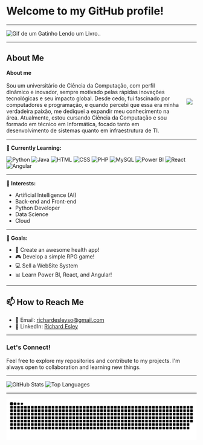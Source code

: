 # Welcome to my GitHub profile!

---

![Gif de um Gatinho Lendo um Livro..](https://media.giphy.com/media/LkjlH3rVETgsg/giphy.gif)

---

## About Me

<div style="display: flex; align-items: center;">
  <div>
    <strong>About me</strong><br><br>
    Sou um universitário de Ciência da Computação, com perfil dinâmico e inovador, sempre motivado pelas rápidas inovações tecnológicas e seu impacto global. Desde cedo, fui fascinado por computadores e programação, e quando percebi que essa era minha verdadeira paixão, me dediquei a expandir meu conhecimento na área. Atualmente, estou cursando Ciência da Computação e sou formado em técnico em Informática, focado tanto em desenvolvimento de sistemas quanto em infraestrutura de TI.
  </div>
  <img src="https://media.giphy.com/media/LkjlH3rVETgsg/giphy.gif" width="200" style="margin-left: 20px;">
</div>

---
  
**🌱 Currently Learning:** 

![Python](https://img.shields.io/badge/Python-3776AB?style=for-the-badge&logo=python&logoColor=white) 
![Java](https://img.shields.io/badge/Java-ED8B00?style=for-the-badge&logo=java&logoColor=white)
![HTML](https://img.shields.io/badge/HTML-E34F26?style=for-the-badge&logo=html5&logoColor=white) 
![CSS](https://img.shields.io/badge/CSS-1572B6?style=for-the-badge&logo=css3&logoColor=white)
![PHP](https://img.shields.io/badge/PHP-777BB4?style=for-the-badge&logo=php&logoColor=white)
![MySQL](https://img.shields.io/badge/MySQL-4479A1?style=for-the-badge&logo=mysql&logoColor=white)
![Power BI](https://img.shields.io/badge/PowerBI-F2C811?style=for-the-badge&logo=powerbi&logoColor=black)
![React](https://img.shields.io/badge/React-61DAFB?style=for-the-badge&logo=react&logoColor=black)
![Angular](https://img.shields.io/badge/Angular-DD0031?style=for-the-badge&logo=angular&logoColor=white)

---

**👀 Interests:** 
  - Artificial Intelligence (AI)
  - Back-end and Front-end
  - Python Developer
  - Data Science
  - Cloud

---

**🎯 Goals:** 
  - 🚀 Create an awesome health app!  
  - 🎮 Develop a simple RPG game!
  - 💻 Sell a WebSite System  
  - 📊 Learn Power BI, React, and Angular!

---

## 📫 How to Reach Me

- 📧 Email: [richardesleyso@gmail.com](mailto:richardesleyso@gmail.com)
- 💼 LinkedIn: [Richard Esley](https://www.linkedin.com/in/richardesley)

---

### Let's Connect!

Feel free to explore my repositories and contribute to my projects. 
I'm always open to collaboration and learning new things.

---

![GitHub Stats](https://github-readme-stats.vercel.app/api?username=RDEsley&show_icons=true&theme=radical)
![Top Languages](https://github-readme-stats.vercel.app/api/top-langs/?username=RDEsley&layout=compact&theme=radical)

---

<picture align="center">
  <source media="(prefers-color-scheme: dark)" srcset="https://raw.githubusercontent.com/RDEsley/RDEsley/output/github-contribution-grid-snake-dark.svg">
  <source media="(prefers-color-scheme: light)" srcset="https://raw.githubusercontent.com/RDEsley/RDEsley/output/github-contribution-grid-snake-dark.svg">
  <img align="center" alt="github contribution grid snake animation" src="https://raw.githubusercontent.com/RDEsley/RDEsley/output/github-contribution-grid-snake.svg">
</picture>
